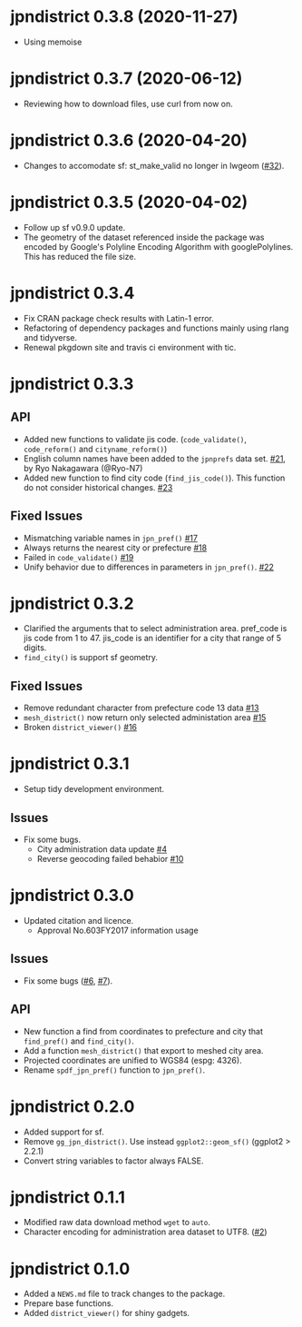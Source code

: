 # jpndistrict 0.3.8 (2020-11-27)

- Using memoise

# jpndistrict 0.3.7 (2020-06-12)

- Reviewing how to download files, use curl from now on.

# jpndistrict 0.3.6 (2020-04-20)

- Changes to accomodate sf: st_make_valid no longer in lwgeom ([#32](https://github.com/uribo/jpndistrict/issues/32)).

# jpndistrict 0.3.5 (2020-04-02)

- Follow up sf v0.9.0 update.
- The geometry of the dataset referenced inside the package was encoded by Google's Polyline Encoding Algorithm with googlePolylines. This has reduced the file size.

# jpndistrict 0.3.4

- Fix CRAN package check results with Latin-1 error.
- Refactoring of dependency packages and functions mainly using rlang and tidyverse.
- Renewal pkgdown site and travis ci environment with tic.

# jpndistrict 0.3.3

## API

- Added new functions to validate jis code. (`code_validate()`, `code_reform()` and `cityname_reform()`)
- English column names have been added to the `jpnprefs` data set. [#21](https://github.com/uribo/jpndistrict/pull/21), by Ryo Nakagawara (@Ryo-N7)
- Added new function to find city code (`find_jis_code()`). This function do not consider historical changes. [#23](https://github.com/uribo/jpndistrict/pull/23)

## Fixed Issues

- Mismatching variable names in `jpn_pref()` [#17](https://github.com/uribo/jpndistrict/issues/17)
- Always returns the nearest city or prefecture [#18](https://github.com/uribo/jpndistrict/issues/18)
- Failed in `code_validate()` [#19](https://github.com/uribo/jpndistrict/issues/19)
- Unify behavior due to differences in parameters in `jpn_pref()`. [#22](https://github.com/uribo/jpndistrict/issues/22)

# jpndistrict 0.3.2

- Clarified the arguments that to select administration area. pref_code is jis code from 1 to 47. jis_code is an identifier for a city that range of 5 digits.
- `find_city()` is support sf geometry.

## Fixed Issues

- Remove redundant character from prefecture code 13 data [#13](https://github.com/uribo/jpndistrict/issues/13)
- `mesh_district()` now return only selected administation area [#15](https://github.com/uribo/jpndistrict/issues/15)
- Broken `district_viewer()` [#16](https://github.com/uribo/jpndistrict/issues/16)


# jpndistrict 0.3.1

- Setup tidy development environment.

## Issues

- Fix some bugs.
    - City administration data update [#4](https://github.com/uribo/jpndistrict/issues/4)
    - Reverse geocoding failed behabior [#10](https://github.com/uribo/jpndistrict/issues/10)

# jpndistrict 0.3.0

- Updated citation and licence. 
    - Approval No.603FY2017 information usage

## Issues

- Fix some bugs ([#6](https://github.com/uribo/jpndistrict/issues/6), [#7](https://github.com/uribo/jpndistrict/issues/7)).

## API

- New function a find from coordinates to prefecture and city that `find_pref()` and `find_city()`.
- Add a function `mesh_district()` that export to meshed city area.
- Projected coordinates are unified to WGS84 (espg: 4326).
- Rename `spdf_jpn_pref()` function to `jpn_pref()`.

# jpndistrict 0.2.0

- Added support for sf.
- Remove `gg_jpn_district()`. Use instead `ggplot2::geom_sf()` (ggplot2 > 2.2.1)
- Convert string variables to factor always FALSE.

# jpndistrict 0.1.1

- Modified raw data download method `wget` to `auto`.
- Character encoding for administration area dataset to UTF8. ([#2](https://github.com/uribo/jpndistrict/issues/2))

# jpndistrict 0.1.0

* Added a `NEWS.md` file to track changes to the package.
* Prepare base functions.
* Added `district_viewer()` for shiny gadgets.
